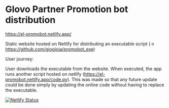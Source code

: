 # Glovo Partner Promotion bot distribution

https://el-promobot.netlify.app/

Static website hosted on Netlify for distributing an executable script (-> https://github.com/giogioia/promobot_exe)

User journey:

User downloads the executable from the website.
When executed, the app runs another script hosted on netlify (https://el-promobot.netlify.app/code.py). This was made so that any future update could be done simply by updating the online code without having to replace the executable.


[![Netlify Status](https://api.netlify.com/api/v1/badges/d170ef7a-e7ac-472a-b452-a544e40f0a1d/deploy-status)](https://app.netlify.com/sites/el-promobot/deploys)
